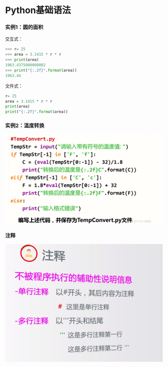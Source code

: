 # Python基础语法

### 实例1：圆的面积

交互式：

```python
>>> r= 25
>>> area = 3.1415 * r * r
>>> print(area)
1963.4375000000002
>>> print("{:.2f}".format(area))
1963.44
```

文件式：

```python
r= 25
area = 3.1415 * r * r
print(area)
print("{:.2f}".format(area))
```

### 实例2：温度转换

![image-20191121205056336](python_mooc.assets/image-20191121205056336.png)

### 注释

![image-20191121205558885](python_mooc.assets/image-20191121205558885.png)

